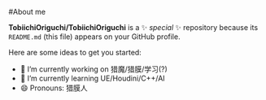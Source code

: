 #About me


**TobiichiOriguchi/TobiichiOriguchi** is a ✨ _special_ ✨ repository because its `README.md` (this file) appears on your GitHub profile.

Here are some ideas to get you started:

- 🔭 I’m currently working on 猎魔/猎膜/学习(?)
- 🌱 I’m currently learning UE/Houdini/C++/AI
- 😄 Pronouns: 猎膜人

